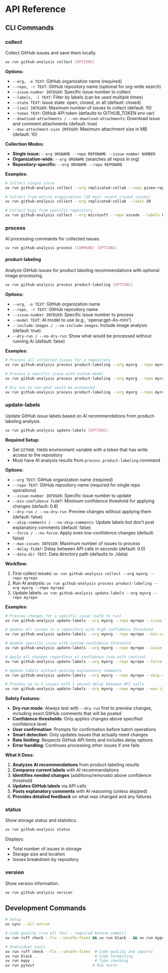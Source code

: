# API Reference

## CLI Commands

### collect
Collect GitHub issues and save them locally.

```bash
uv run github-analysis collect [OPTIONS]
```

**Options:**
- `--org, -o TEXT`: GitHub organization name (required)
- `--repo, -r TEXT`: GitHub repository name (optional for org-wide search)
- `--issue-number INTEGER`: Specific issue number to collect
- `--labels, -l TEXT`: Filter by labels (can be used multiple times)
- `--state TEXT`: Issue state: open, closed, or all (default: closed)
- `--limit INTEGER`: Maximum number of issues to collect (default: 10)
- `--token TEXT`: GitHub API token (defaults to GITHUB_TOKEN env var)
- `--download-attachments / --no-download-attachments`: Download issue and comment attachments (default: true)
- `--max-attachment-size INTEGER`: Maximum attachment size in MB (default: 10)

**Collection Modes:**
- **Single issue:** `--org ORGNAME --repo REPONAME --issue-number NUMBER`
- **Organization-wide:** `--org ORGNAME` (searches all repos in org)
- **Repository-specific:** `--org ORGNAME --repo REPONAME`

**Examples:**
```bash
# Collect single issue
uv run github-analysis collect --org replicated-collab --repo pixee-replicated --issue-number 71

# Collect from entire organization (20 most recent closed issues)
uv run github-analysis collect --org replicated-collab --limit 20

# Collect bugs from specific repository
uv run github-analysis collect --org microsoft --repo vscode --labels bug --limit 5
```

### process
AI processing commands for collected issues.

```bash
uv run github-analysis process [COMMAND] [OPTIONS]
```

#### product-labeling
Analyze GitHub issues for product labeling recommendations with optional image processing.

```bash
uv run github-analysis process product-labeling [OPTIONS]
```

**Options:**
- `--org, -o TEXT`: GitHub organization name
- `--repo, -r TEXT`: GitHub repository name
- `--issue-number INTEGER`: Specific issue number to process
- `--model TEXT`: AI model to use (e.g., 'openai:gpt-4o-mini')
- `--include-images / --no-include-images`: Include image analysis (default: true)
- `--dry-run / --no-dry-run`: Show what would be processed without running AI (default: false)

**Examples:**
```bash
# Process all collected issues for a repository
uv run github-analysis process product-labeling --org myorg --repo myrepo

# Process a specific issue with custom model
uv run github-analysis process product-labeling --org myorg --repo myrepo --issue-number 123 --model openai:o4-mini

# Dry run to see what would be processed
uv run github-analysis process product-labeling --org myorg --repo myrepo --dry-run
```

### update-labels
Update GitHub issue labels based on AI recommendations from product-labeling analysis.

```bash
uv run github-analysis update-labels [OPTIONS]
```

**Required Setup:**
- Set `GITHUB_TOKEN` environment variable with a token that has write access to the repository
- Must have AI analysis results from `process product-labeling` command

**Options:**
- `--org TEXT`: GitHub organization name (required)
- `--repo TEXT`: GitHub repository name (required for single repo operations)
- `--issue-number INTEGER`: Specific issue number to update
- `--min-confidence FLOAT`: Minimum confidence threshold for applying changes (default: 0.8)
- `--dry-run / --no-dry-run`: Preview changes without applying them (default: false)
- `--skip-comments / --no-skip-comments`: Update labels but don't post explanatory comments (default: false)
- `--force / --no-force`: Apply even low-confidence changes (default: false)
- `--max-issues INTEGER`: Maximum number of issues to process
- `--delay FLOAT`: Delay between API calls in seconds (default: 0.0)
- `--data-dir TEXT`: Data directory path (defaults to ./data)

**Workflow:**
1. First collect issues: `uv run github-analysis collect --org myorg --repo myrepo`
2. Run AI analysis: `uv run github-analysis process product-labeling --org myorg --repo myrepo`
3. Update labels: `uv run github-analysis update-labels --org myorg --repo myrepo`

**Examples:**
```bash
# Preview changes for a specific issue (safe to run)
uv run github-analysis update-labels --org myorg --repo myrepo --issue-number 123 --dry-run

# Update all issues in a repository with high confidence threshold
uv run github-analysis update-labels --org myorg --repo myrepo --min-confidence 0.9

# Update specific issue with custom confidence threshold
uv run github-analysis update-labels --org myorg --repo myrepo --issue-number 123 --min-confidence 0.75

# Apply all changes regardless of confidence (use with caution)
uv run github-analysis update-labels --org myorg --repo myrepo --force

# Update labels without posting explanatory comments
uv run github-analysis update-labels --org myorg --repo myrepo --skip-comments

# Process up to 5 issues with 1 second delay between API calls
uv run github-analysis update-labels --org myorg --repo myrepo --max-issues 5 --delay 1.0
```

**Safety Features:**
- **Dry-run mode**: Always test with `--dry-run` first to preview changes, including exact GitHub comments that will be posted
- **Confidence thresholds**: Only applies changes above specified confidence level
- **User confirmation**: Prompts for confirmation before batch operations
- **Smart detection**: Only updates issues that actually need changes
- **Rate limiting**: Respects GitHub API limits and includes delay options
- **Error handling**: Continues processing other issues if one fails

**What It Does:**
1. **Analyzes AI recommendations** from product-labeling results
2. **Compares current labels** with AI recommendations
3. **Identifies needed changes** (additions/removals) above confidence threshold
4. **Updates GitHub labels** via API calls
5. **Posts explanatory comments** with AI reasoning (unless skipped)
6. **Provides detailed feedback** on what was changed and any failures

### status
Show storage status and statistics.

```bash
uv run github-analysis status
```

Displays:
- Total number of issues in storage
- Storage size and location
- Issues breakdown by repository

### version
Show version information.

```bash
uv run github-analysis version
```

## Development Commands

```bash
# Setup
uv sync --all-extras

# Code quality (run all four - required before commit)
uv run ruff check --fix --unsafe-fixes && uv run black . && uv run mypy . && uv run pytest

# Individual tools
uv run ruff check --fix --unsafe-fixes  # Code quality and imports
uv run black .                          # Code formatting
uv run mypy .                           # Type checking
uv run pytest                          # Run tests
```